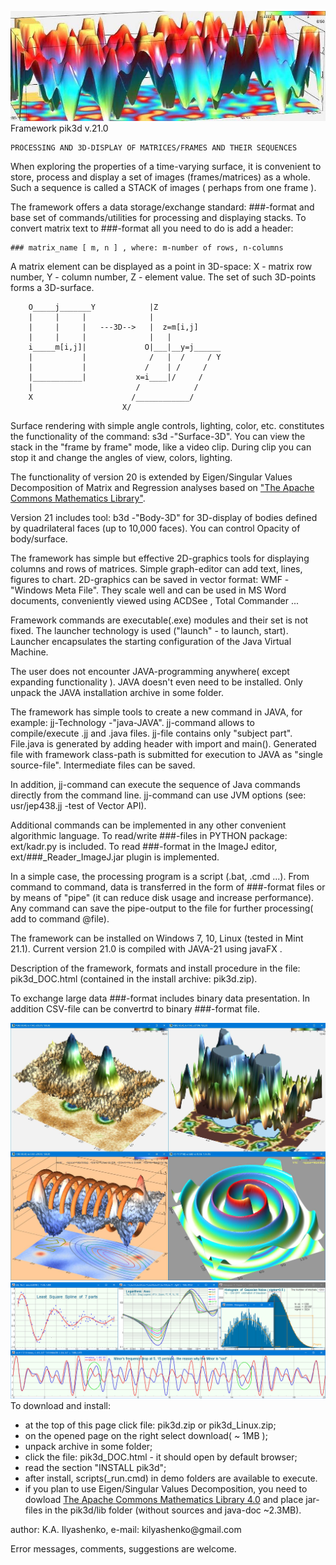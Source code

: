 ![head](/assets/images/830x290.jpg)
Framework pik3d v.21.0

    PROCESSING AND 3D-DISPLAY OF MATRICES/FRAMES AND THEIR SEQUENCES

When exploring the properties of a time-varying surface, it is convenient
to store, process and display a set of images (frames/matrices) as a whole.
Such a sequence is called a STACK of images ( perhaps from one frame ).

The framework offers a data storage/exchange standard: ###-format and
base set of commands/utilities for processing and displaying stacks.
To convert matrix text to ###-format all you need to do is add a header:

    ### matrix_name [ m, n ] , where: m-number of rows, n-columns

A matrix element can be displayed as a point in 3D-space:
X - matrix row number, Y - column number, Z - element value.
The set of such 3D-points forms a 3D-surface.

        O_____j_______Y            |Z
        |     |     |              |
        |     |     |   ---3D-->   |  z=m[i,j]
        |     |     |              |   |
        i_____m[i,j]|             O|___|__y=j______
        |           |              /   |  /     / Y
        |           |             /    | /     /
        |___________|           x=i____|/     /
        |                       /            /
        X                      /____________/
                             X/

Surface rendering with simple angle controls, lighting, color, etc.
constitutes the functionality of the command: s3d -"Surface-3D".
You can view the stack in the "frame by frame" mode, like a video clip.
During clip you can stop it and change the angles of view, colors, lighting.

The functionality of version 20 is extended by Eigen/Singular Values Decomposition of Matrix
and Regression analyses based on <a href='https://commons.apache.org/proper/commons-math/'>"The Apache Commons Mathematics Library"</a>.

Version 21 includes tool: b3d -"Body-3D" for 3D-display of bodies defined by
quadrilateral faces (up to 10,000 faces). You can control Opacity of body/surface.

The framework has simple but effective 2D-graphics tools for displaying
columns and rows of matrices. Simple graph-editor can add text, lines, figures to chart.
2D-graphics can be saved in vector format: WMF - "Windows Meta File".
They scale well and can be used in MS Word documents, conveniently viewed using ACDSee
, Total Commander<F3> ...

Framework commands are executable(.exe) modules and their set is not fixed.
The launcher technology is used ("launch" - to launch, start). Launcher
encapsulates the starting configuration of the Java Virtual Machine.

The user does not encounter JAVA-programming anywhere( except expanding functionality ).
JAVA doesn't even need to be installed. Only unpack the JAVA installation archive in some folder.

The framework has simple tools to create a new command in JAVA, for example: jj-Technology -"java-JAVA".
jj-command allows to compile/execute .jj and .java files. jj-file contains
only "subject part". File.java is generated by adding header with import and main().
Generated file with framework class-path is submitted for execution to JAVA as "single source-file".
Intermediate files can be saved.

In addition, jj-command can execute the sequence of Java commands directly from the command line.
jj-command can use JVM options (see: usr/jep438.jj -test of Vector API).

Additional commands can be implemented in any other convenient algorithmic language.
To read/write ###-files in PYTHON package: ext/kadr.py is included.
To read ###-format in the ImageJ editor, ext/###_Reader_ImageJ.jar plugin is implemented.

In a simple case, the processing program is a script (.bat, .cmd ...).
From command to command, data is transferred in the form of ###-format files
or by means of "pipe" (it can reduce disk usage and increase performance).
Any command can save the pipe-output to the file for further processing( add to command @file).

The framework can be installed on Windows 7, 10, Linux (tested in Mint 21.1).
Current version 21.0 is compiled with JAVA-21 using javaFX .

Description of the framework, formats and install procedure in the file:
pik3d_DOC.html (contained in the install archive: pik3d.zip).

To exchange large data ###-format includes binary data presentation.
In addition CSV-file can be convertrd to binary ###-format file.

![4_view](/assets/images/4view.jpg)
![minMAJ](/assets/images/2dgra.png)
To download and install:
  - at the top of this page click file: pik3d.zip or pik3d_Linux.zip;
  - on the opened page on the right select download( ~ 1MB );
  - unpack archive in some folder;
  - click the file: pik3d_DOC.html - it should open by default browser;
  - read the section "INSTALL pik3d";
  - after install, scripts(_run.cmd) in demo folders are available to execute.
  - if you plan to use Eigen/Singular Values Decomposition, you need to dowload
    <a href='https://commons.apache.org/math/download_math.cgi'>The Apache Commons Mathematics Library 4.0</a>
	and place jar-files in the  pik3d/lib  folder (without sources and java-doc ~2.3MB).

<p>author: K.A. Ilyashenko, e-mail: kilyashenko@gmail.com</p>
Error messages, comments, suggestions  are  welcome.
